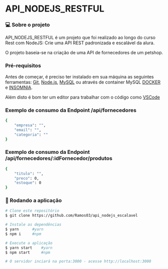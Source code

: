 # API_NODEJS_RESTFUL

### 💻 Sobre o projeto

API_NODEJS_RESTFUL é um projeto que foi realizado ao longo do curso Rest com NodeJS: Crie uma API REST padronizada e escalável da alura.

O projeto baseia-se na criação de uma API de fornecedores de um petshop.

### Pré-requisitos

Antes de começar, é preciso ter instalado em sua máquina as seguintes ferramentas:
[Git](https://git-scm.com), [Node.js](https://nodejs.org/en/), [MySQL](https://www.mysql.com/) ou através de container MySQL [DOCKER](https://hub.docker.com/_/mysql) e [INSOMNIA](https://insomnia.rest/download).

Além disto é bom ter um editor para trabalhar com o código como [VSCode](https://code.visualstudio.com/)

### Exemplo de consumo da Endpoint /api/fornecedores
```bash
{
	"empresa": "",
	"email": "",
	"categoria": ""
}

```

### Exemplo de consumo da Endpoint /api/fornecedores/:idFornecedor/produtos
```bash
{
	"titulo": "",
	"preco": 0,
	"estoque": 0
}
```
### 🎲 Rodando a aplicação

```bash
# Clone este repositório
$ git clone https://github.com/Ramos03/api_nodejs_escalavel

# Instale as dependências
$ yarn      #yarn
$ npm i     #npm

# Execute a aplicação
$ yarn start    #yarn
$ npm start     #npm

# O servidor inciará na porta:3000 - acesse http://localhost:3000 

```